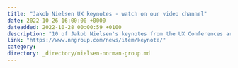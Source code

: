 ```yaml
---
title: "Jakob Nielsen UX keynotes - watch on our video channel"
date: 2022-10-26 16:00:00 +0000
dateadded: 2022-10-28 00:00:59 +0100
description: "10 of Jakob Nielsen's keynotes from the UX Conferences are available for viewing on the Nielsen Norman Group video channel."
link: "https://www.nngroup.com/news/item/keynote/"
category:
directory: _directory/nielsen-norman-group.md
---
```

